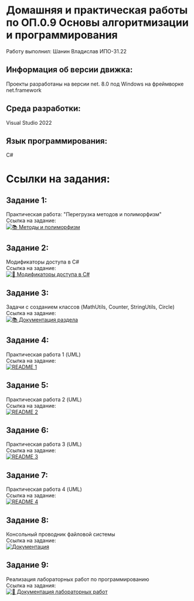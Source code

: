 # Домашняя и практическая работы по ОП.0.9 Основы алгоритмизации и программирования

Работу выполнил: Шанин Владислав ИПО-31.22

## Информация об версии движка:
Проекты разработаны на версии net. 8.0 под Windows на фреймворке net.framework

## Среда разработки:
Visual Studio 2022

## Язык программирования:
C#

# Ссылки на задания:

## Задание 1:  
Практическая работа: "Перегрузка методов и полиморфизм"  
Ссылка на задание:  
[![📚 Методы и полиморфизм](https://img.shields.io/badge/📚_Методы_и_полиморфизм-6A5ACD?style=for-the-badge&logo=book&logoColor=white)](https://github.com/vsedly/ribakoff/tree/main/ribakoff/Ленейное%20програмирование/Перегрузка%20методов%20и%20полиморфизм)

## Задание 2:  
Модификаторы доступа в C#  
Ссылка на задание:  
[![📘 Модификаторы доступа в C#](https://img.shields.io/badge/📘_Модификаторы_доступа_в_C%23-4285F4?style=for-the-badge&logo=book&logoColor=white)](https://github.com/vsedly/ribakoff/tree/main/ribakoff/%D0%9B%D0%B5%D0%BD%D0%B5%D0%B9%D0%BD%D0%BE%D0%B5%20%D0%BF%D1%80%D0%BE%D0%B3%D1%80%D0%B0%D0%BC%D0%B8%D1%80%D0%BE%D0%B2%D0%B0%D0%BD%D0%B8%D0%B5/%D0%9C%D0%BE%D0%B4%D0%B8%D1%84%D0%B8%D0%BA%D0%B0%D1%82%D0%BE%D1%80%D1%8B%20%D0%B4%D0%BE%D1%81%D1%82%D1%83%D0%BF%D0%B0%20%D0%B2%20C%23)

## Задание 3:  
Задачи с созданием классов (MathUtils, Counter, StringUtils, Circle)  
Ссылка на задание:  
[![📚 Документация раздела](https://img.shields.io/badge/📚_Задачи-6A5ACD?style=for-the-badge&logo=bookstack&logoColor=white)](https://github.com/vsedly/ribakoff/tree/main/ribakoff/%D0%9B%D0%B5%D0%BD%D0%B5%D0%B9%D0%BD%D0%BE%D0%B5%20%D0%BF%D1%80%D0%BE%D0%B3%D1%80%D0%B0%D0%BC%D0%B8%D1%80%D0%BE%D0%B2%D0%B0%D0%BD%D0%B8%D0%B5/%D0%97%D0%B0%D0%B4%D0%B0%D1%87%D0%B8%20%D1%81%20%D1%81%D0%BE%D0%B7%D0%B4%D0%B0%D0%BD%D0%B8%D0%B5%D0%BC%20%D0%BA%D0%BB%D0%B0%D1%81%D1%81%D0%BE%D0%B2(MathUtils%2C%20Counter%2C%20StringUtils%2C%20Circle))

## Задание 4:  
Практическая работа 1 (UML)  
Ссылка на задание:  
[![README 1](https://img.shields.io/badge/📘_UML_1-6A5ACD?style=for-the-badge&logo=bookstack)](https://github.com/vsedly/ribakoff/tree/main/ribakoff/ООП/Практическая%20работа%201%20UML)

## Задание 5:  
Практическая работа 2 (UML)  
Ссылка на задание:  
[![README 2](https://img.shields.io/badge/📘_UML_2-3F51B5?style=for-the-badge&logo=bookstack)](https://github.com/vsedly/ribakoff/tree/main/ribakoff/ООП/Практическая%20работа%202%20UML)

## Задание 6:  
Практическая работа 3 (UML)  
Ссылка на задание:  
[![README 3](https://img.shields.io/badge/📘_UML_3-9C27B0?style=for-the-badge&logo=bookstack)](https://github.com/vsedly/ribakoff/tree/main/ribakoff/ООП/Практическая%20работа%203%20UML)

## Задание 7:  
Практическая работа 4 (UML)  
Ссылка на задание:  
[![README 4](https://img.shields.io/badge/📘_UML_4-FF9800?style=for-the-badge&logo=bookstack)](https://github.com/vsedly/ribakoff/tree/main/ribakoff/ООП/Практическая%20работа%204%20UML)

## Задание 8:  
Консольный проводник файловой системы  
Ссылка на задание:  
[![Документация](https://img.shields.io/badge/📚_Консольный_проводник-6A5ACD?style=for-the-badge&logo=bookstack&logoColor=white)](https://github.com/vsedly/ribakoff/tree/main/ribakoff/%D0%9E%D0%9E%D0%9F/%D0%9A%D0%BE%D0%BD%D1%81%D0%BE%D0%BB%D1%8C%D0%BD%D1%8B%D0%B9%20%D0%BF%D1%80%D0%BE%D0%B2%D0%BE%D0%B4%D0%BD%D0%B8%D0%BA%20%D1%84%D0%B0%D0%B9%D0%BB%D0%BE%D0%B2%D0%BE%D0%B9%20%D1%81%D0%B8%D1%81%D1%82%D0%B5%D0%BC%D1%8B)

## Задание 9:  
Реализация лабораторных работ по программированию  
Ссылка на задания:  
[![📘 Документация лабораторных работ](https://img.shields.io/badge/📘_Лабораторные_работы-6A5ACD?style=for-the-badge&logo=bookstack&logoColor=white)](https://github.com/wienwe/DyadyaRyuba/blob/main/HomeworkForRyubakov/Ramazanova_D_D_labs/README.md)
